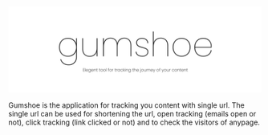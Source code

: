 ![banner.jpg](/static/banner.jpg)

Gumshoe is the application for tracking you content with single url. The single url can be used for shortening the url, open tracking (emails open or not), click tracking (link clicked or not) and to check the visitors of anypage.
